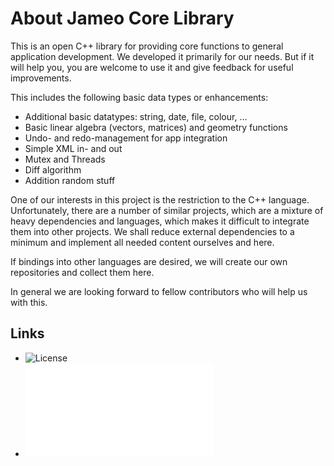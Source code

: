 About Jameo Core Library
==========================

This is an open C++ library for providing core functions to general application development. We developed it primarily for
our needs. But if it will help you, you are welcome to use it and give feedback for useful improvements.

This includes the following basic data types or enhancements:

- Additional basic datatypes: string, date, file, colour, ...
- Basic linear algebra (vectors, matrices) and geometry functions
- Undo- and redo-management for app integration
- Simple XML in- and out
- Mutex and Threads
- Diff algorithm
- Addition random stuff

One of our interests in this project is the restriction to the C++ language. Unfortunately, there 
are a number of similar projects, which are a mixture of heavy dependencies and languages, which makes
it difficult to integrate them into other projects. We shall reduce external dependencies to a minimum 
and implement all needed content ourselves and here.

If bindings into other languages are desired, we will create our own repositories and collect
them here. 

In general we are looking forward to fellow contributors who will help us with this.

## Links
- ![License](LICENSE)
- ![Coding Style](CODINGSTYLE.md)
